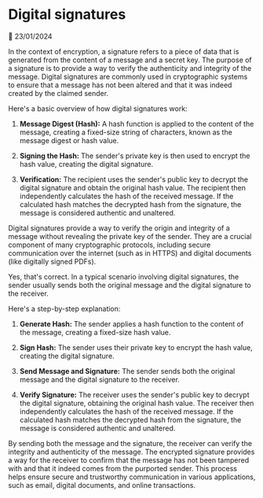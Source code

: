 # Digital signatures

📅 23/01/2024

In the context of encryption, a signature refers to a piece of data that is generated from the content of a message and a secret key. The purpose of a signature is to provide a way to verify the authenticity and integrity of the message. Digital signatures are commonly used in cryptographic systems to ensure that a message has not been altered and that it was indeed created by the claimed sender.

Here's a basic overview of how digital signatures work:

1. **Message Digest (Hash):** A hash function is applied to the content of the message, creating a fixed-size string of characters, known as the message digest or hash value.

2. **Signing the Hash:** The sender's private key is then used to encrypt the hash value, creating the digital signature.

3. **Verification:** The recipient uses the sender's public key to decrypt the digital signature and obtain the original hash value. The recipient then independently calculates the hash of the received message. If the calculated hash matches the decrypted hash from the signature, the message is considered authentic and unaltered.

Digital signatures provide a way to verify the origin and integrity of a message without revealing the private key of the sender. They are a crucial component of many cryptographic protocols, including secure communication over the internet (such as in HTTPS) and digital documents (like digitally signed PDFs).


Yes, that's correct. In a typical scenario involving digital signatures, the sender usually sends both the original message and the digital signature to the receiver.

Here's a step-by-step explanation:

1. **Generate Hash:** The sender applies a hash function to the content of the message, creating a fixed-size hash value.

2. **Sign Hash:** The sender uses their private key to encrypt the hash value, creating the digital signature.

3. **Send Message and Signature:** The sender sends both the original message and the digital signature to the receiver.

4. **Verify Signature:** The receiver uses the sender's public key to decrypt the digital signature, obtaining the original hash value. The receiver then independently calculates the hash of the received message. If the calculated hash matches the decrypted hash from the signature, the message is considered authentic and unaltered.

By sending both the message and the signature, the receiver can verify the integrity and authenticity of the message. The encrypted signature provides a way for the receiver to confirm that the message has not been tampered with and that it indeed comes from the purported sender. This process helps ensure secure and trustworthy communication in various applications, such as email, digital documents, and online transactions.


